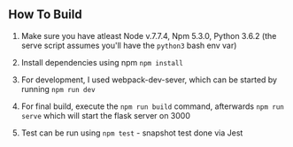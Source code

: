 ## How To Build

1. Make sure you have atleast Node v.7.7.4, Npm 5.3.0, Python 3.6.2 (the serve script assumes you'll have the `python3` bash env var)

2. Install dependencies using npm ```npm install```

3. For development, I used webpack-dev-sever, which can be started by running ```npm run dev```

4. For final build, execute the ```npm run build``` command, afterwards ```npm run serve``` which will start the flask server on 3000

5. Test can be run using ```npm test``` - snapshot test done via Jest

